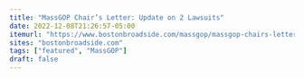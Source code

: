 ```yaml
---
title: "MassGOP Chair’s Letter: Update on 2 Lawsuits"
date: 2022-12-08T21:26:57-05:00
itemurl: "https://www.bostonbroadside.com/massgop/massgop-chairs-letter-update-on-2-lawsuits-calls-out-corruption-lawlessness-by-top-gop-man-ron-kaufman-and-chief-perpetrator-doug-bennett/"
sites: "bostonbroadside.com"
tags: ["featured", "MassGOP"]
draft: false
---
```



